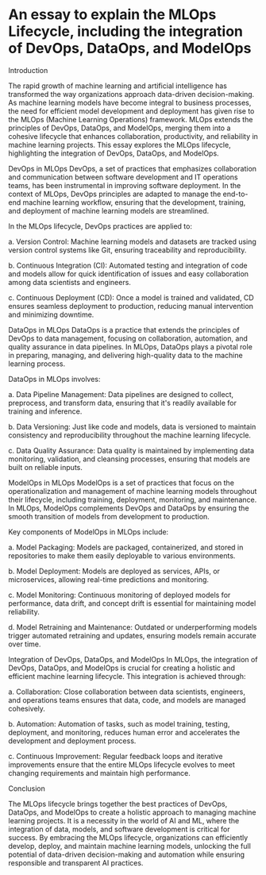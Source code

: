 # An essay to explain the MLOps Lifecycle, including the integration of DevOps, DataOps, and ModelOps

Introduction

The rapid growth of machine learning and artificial intelligence has transformed the way organizations approach data-driven decision-making. As machine learning models have become integral to business processes, the need for efficient model development and deployment has given rise to the MLOps (Machine Learning Operations) framework. MLOps extends the principles of DevOps, DataOps, and ModelOps, merging them into a cohesive lifecycle that enhances collaboration, productivity, and reliability in machine learning projects. This essay explores the MLOps lifecycle, highlighting the integration of DevOps, DataOps, and ModelOps.

DevOps in MLOps
DevOps, a set of practices that emphasizes collaboration and communication between software development and IT operations teams, has been instrumental in improving software deployment. In the context of MLOps, DevOps principles are adapted to manage the end-to-end machine learning workflow, ensuring that the development, training, and deployment of machine learning models are streamlined.

In the MLOps lifecycle, DevOps practices are applied to:

a. Version Control: Machine learning models and datasets are tracked using version control systems like Git, ensuring traceability and reproducibility.

b. Continuous Integration (CI): Automated testing and integration of code and models allow for quick identification of issues and easy collaboration among data scientists and engineers.

c. Continuous Deployment (CD): Once a model is trained and validated, CD ensures seamless deployment to production, reducing manual intervention and minimizing downtime.

DataOps in MLOps
DataOps is a practice that extends the principles of DevOps to data management, focusing on collaboration, automation, and quality assurance in data pipelines. In MLOps, DataOps plays a pivotal role in preparing, managing, and delivering high-quality data to the machine learning process.

DataOps in MLOps involves:

a. Data Pipeline Management: Data pipelines are designed to collect, preprocess, and transform data, ensuring that it's readily available for training and inference.

b. Data Versioning: Just like code and models, data is versioned to maintain consistency and reproducibility throughout the machine learning lifecycle.

c. Data Quality Assurance: Data quality is maintained by implementing data monitoring, validation, and cleansing processes, ensuring that models are built on reliable inputs.

ModelOps in MLOps
ModelOps is a set of practices that focus on the operationalization and management of machine learning models throughout their lifecycle, including training, deployment, monitoring, and maintenance. In MLOps, ModelOps complements DevOps and DataOps by ensuring the smooth transition of models from development to production.

Key components of ModelOps in MLOps include:

a. Model Packaging: Models are packaged, containerized, and stored in repositories to make them easily deployable to various environments.

b. Model Deployment: Models are deployed as services, APIs, or microservices, allowing real-time predictions and monitoring.

c. Model Monitoring: Continuous monitoring of deployed models for performance, data drift, and concept drift is essential for maintaining model reliability.

d. Model Retraining and Maintenance: Outdated or underperforming models trigger automated retraining and updates, ensuring models remain accurate over time.

Integration of DevOps, DataOps, and ModelOps
In MLOps, the integration of DevOps, DataOps, and ModelOps is crucial for creating a holistic and efficient machine learning lifecycle. This integration is achieved through:

a. Collaboration: Close collaboration between data scientists, engineers, and operations teams ensures that data, code, and models are managed cohesively.

b. Automation: Automation of tasks, such as model training, testing, deployment, and monitoring, reduces human error and accelerates the development and deployment process.

c. Continuous Improvement: Regular feedback loops and iterative improvements ensure that the entire MLOps lifecycle evolves to meet changing requirements and maintain high performance.


Conclusion

The MLOps lifecycle brings together the best practices of DevOps, DataOps, and ModelOps to create a holistic approach to managing machine learning projects. It is a necessity in the world of AI and ML, where the integration of data, models, and software development is critical for success. By embracing the MLOps lifecycle, organizations can efficiently develop, deploy, and maintain machine learning models, unlocking the full potential of data-driven decision-making and automation while ensuring responsible and transparent AI practices.
